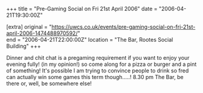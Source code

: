 +++
title = "Pre-Gaming Social on Fri 21st April 2006"
date = "2006-04-21T19:30:00Z"

[extra]
original = "https://uwcs.co.uk/events/pre-gaming-social-on-fri-21st-april-2006-1474488970592/"    
end = "2006-04-21T22:00:00Z"
location = "The Bar, Rootes Social Building"
+++

Dinner and chit chat is a pregaming requirement if you want to enjoy your evening fully\! (in my opinion\!) so come along for a pizza or burger and a pint of something\! It's possible I am trying to convince people to drink so fred can actually win some games this term though.....\! 8.30 pm The Bar, be there or, well, be somewhere else\!

